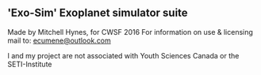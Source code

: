 'Exo-Sim' Exoplanet simulator suite
---
Made by Mitchell Hynes, for CWSF 2016
For information on use & licensing mail to: ecumene@outlook.com

I and my project are not associated with Youth Sciences Canada or the SETI-Institute